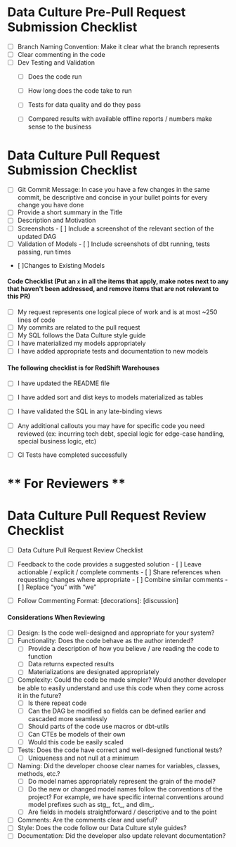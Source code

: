 # Data Culture Pre-Pull Request Submission Checklist 

- [ ]  Branch Naming Convention: Make it clear what the branch represents
- [ ]  Clear commenting in the code
- [ ]  Dev Testing and Validation
    - [ ]  Does the code run   
    - [ ]  How long does the code take to run
    - [ ]  Tests for data quality and do they pass
    - [ ]  Compared results with available offline reports / numbers make sense to the business



# Data Culture Pull Request Submission Checklist

- [ ]  Git Commit Message: In case you have a few changes in the same commit, be descriptive and concise in your bullet points for every change you have done
- [ ]  Provide a short summary in the Title
- [ ]  Description and Motivation
- [ ]  Screenshots
        - [ ]  Include a screenshot of the relevant section of the updated DAG
- [ ]  Validation of Models
        - [ ]  Include screenshots of dbt running, tests passing, run times
- [ ]Changes to Existing Models



#### Code Checklist (Put an `x` in all the items that apply, make notes next to any that haven't been addressed, and remove items that are not relevant to this PR)

- [ ]  My request represents one logical piece of work and is at most ~250 lines of code
- [ ]  My commits are related to the pull request
- [ ]  My SQL follows the Data Culture style guide
- [ ]  I have materialized my models appropriately
- [ ]  I have added appropriate tests and documentation to new models

#### The following checklist is for RedShift Warehouses
- [ ] I have updated the README file
- [ ] I have added sort and dist keys to models materialized as tables
- [ ] I have validated the SQL in any late-binding views

- [ ]  Any additional callouts you may have for specific code you need reviewed (ex: incurring tech debt, special logic for edge-case handling, special business logic, etc)
- [ ]  CI Tests have completed successfully



# ** For Reviewers **
# Data Culture Pull Request Review Checklist

- [ ]  Data Culture Pull Request Review Checklist
- [ ]  Feedback to the code provides a suggested solution
        - [ ]  Leave actionable / explicit / complete comments 
        - [ ]  Share references when requesting changes where appropriate
        - [ ]  Combine similar comments
        - [ ]  Replace “you” with “we”
- [ ]  Follow Commenting Format:   <color code><label> [decorations]: <subject> 
                                [discussion]



#### Considerations When Reviewing 
- [ ]  Design: Is the code well-designed and appropriate for your system?
- [ ]  Functionality: Does the code behave as the author intended?
    - [ ]  Provide a description of how you believe / are reading the code to function
    - [ ]  Data returns expected results
    - [ ]  Materializations are designated appropriately
- [ ]  Complexity: Could the code be made simpler? Would another developer be able to easily understand and use this code when they come across it in the future?
    - [ ]  Is there repeat code
    - [ ]  Can the DAG be modified so fields can be defined earlier and cascaded more seamlessly
    - [ ]  Should parts of the code use macros or dbt-utils
    - [ ]  Can CTEs be models of their own
    - [ ]  Would this code be easily scaled
- [ ]  Tests: Does the code have correct and well-designed functional tests?
    - [ ]  Uniqueness and not null at a minimum
- [ ]  Naming: Did the developer choose clear names for variables, classes, methods, etc.?
    - [ ]  Do model names appropriately represent the grain of the model?
    - [ ]  Do the new or changed model names follow the conventions of the project? For example, we have specific internal conventions around model prefixes such as stg_, fct_, and dim_.
    - [ ]  Are fields in models straightforward / descriptive and to the point 
- [ ]  Comments: Are the comments clear and useful?
- [ ]  Style: Does the code follow our Data Culture style guides?
- [ ]  Documentation: Did the developer also update relevant documentation?